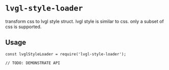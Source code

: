 # `lvgl-style-loader`

transform css to lvgl style struct. lvgl style is similar to css. only a subset of css is supported.

## Usage

```
const lvglStyleLoader = require('lvgl-style-loader');

// TODO: DEMONSTRATE API
```
